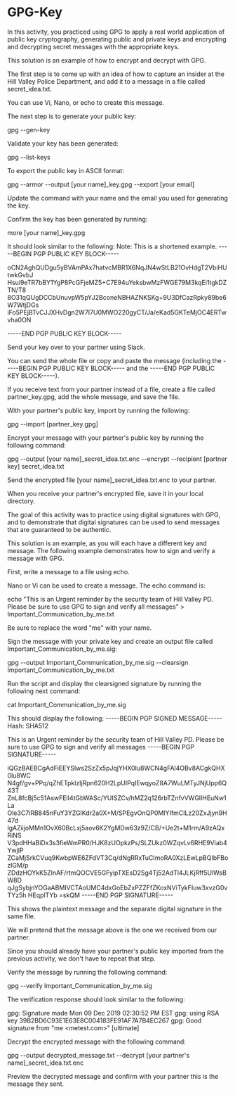 # GPG-Key
In this activity, you practiced using GPG to apply a real world application of public key cryptography, generating public and private keys and encrypting and decrypting secret messages with the appropriate keys.

This solution is an example of how to encrypt and decrypt with GPG.


The first step is to come up with an idea of how to capture an insider at the Hill Valley Police Department, and add it to a message in a file called secret_idea.txt.

You can use Vi, Nano, or echo to create this message.


The next step is to generate your public key:

gpg --gen-key


Validate your key has been generated:

gpg --list-keys


To export the public key in ASCII format:


gpg --armor --output [your name]_key.gpg --export [your email]


Update the command with your name and the email you used for generating the key.



Confirm the key has been generated by running:

more [your name]_key.gpg 


It should look similar to the following:
Note: This is a shortened example.
 -----BEGIN PGP PUBLIC KEY BLOCK-----

 oCN2AghQUDgu5yBVAmPAx7hatvcMBR1X6NqJN4wStLB21OvHdgT2VbiHUtwkGvbJ
 Hsui9eTR7bBY1YgP8PcGFjeMZ5+C7E94uYeksbwMzFWGE79M3kqEi1tgkDZTN/T8
 8O31qQUgDCCbUnuvpW5pYJ2BconeNBHAZNKSKg+9U3DfCazRpky89be6W7WtjDGs
 iFo5PEjBTvCJJXHvDgn2W7I7U0MWO220gyCT/Ja/eKad5GKTeMjOC4ERTwvha0ON

 -----END PGP PUBLIC KEY BLOCK-----


Send your key over to your partner using Slack.


You can send the whole file or copy and paste the message (including the -----BEGIN PGP PUBLIC KEY BLOCK----- and the -----END PGP PUBLIC KEY BLOCK-----).


If you receive text from your partner instead of a file, create a file called partner_key.gpg, add the whole message, and save the file.



With your partner's public key, import by running the following:

gpg --import [partner_key.gpg]


Encrypt your message with your partner's public key by running the following command:

gpg --output [your name]_secret_idea.txt.enc --encrypt --recipient [partner key] secret_idea.txt


Send the encrypted file [your name]_secret_idea.txt.enc to your partner.


When you receive your partner's encrypted file, save it in your local directory.

The goal of this activity was to practice using digital signatures with GPG, and to demonstrate that digital signatures can be used to send messages that are guaranteed to be authentic.

This solution is an example, as you will each have a different key and message. The following example demonstrates how to sign and verify a message with GPG.


First, write a message to a file using echo.


Nano or Vi can be used to create a message. The echo command is:

echo "This is an Urgent reminder by the security team of Hill Valley PD.  Please be sure to use GPG to sign and verify all messages" > Important_Communication_by_me.txt



Be sure to replace the word "me" with your name.




Sign the message with your private key and create an output file called Important_Communication_by_me.sig:

gpg --output Important_Communication_by_me.sig   --clearsign Important_Communication_by_me.txt



Run the script and display the clearsigned signature by running the following next command:


cat Important_Communication_by_me.sig


This should display the following:
-----BEGIN PGP SIGNED MESSAGE-----
Hash: SHA512

This is an Urgent reminder by the security team of Hill Valley PD. 
Please be sure to use GPG to sign and verify all messages
-----BEGIN PGP SIGNATURE-----

iQGzBAEBCgAdFiEEYSlws2SzZx5pJqjYHX0Iu8WCN4gFAl4OBv8ACgkQHX0Iu8WC
N4gf/gv+PPq/qZhETpklzIjRpn620H2LpUIPqIEwqyoZ8A7WuLMTyJNjUpp6Q43T
ZnL8fcBj5c51AswFElI4tGbWASc/YUISZCv/hMZ2q126rbTZnfvVWGlIHEuNw1La
Ole3C7iRB845nFuY3YZGlKdr2a0X+M/SPEgvOnQP0MIYIfmCILz20ZxJjyn9H47d
lgAZiijoMMn1OvX60BcLxj5aov6K2YgMDw63z9Z/CB/+Ue2t+M1rm/A9zAQxRiNS
V3pdHHaBiDx3s3fieWmPR0/HJK8zUOpkzPs/SLZUkz0WZqvLv6RHE9Viab4YwjIP
ZCaMjSrkCVuq9KwbpWE6ZFdVT3Cq/dNgRRxTuCImoRA0XzLEwLpBQIbFBozlGM/p
ZDdzHOYkK5ZlnAF/rtmQOCVE5GFyipTXEsD2Sg4Tj52AdTl4JLKjRff5UlWsBW8D
qJgSybjnYOGaABMIVCTAoUMC4dxGoEbZxPZZFfZKoxNViTykFIuw3xvzG0vTYz5h
HEqplTYb
=skQM
-----END PGP SIGNATURE-----


This shows the plaintext message and the separate digital signature in the same file.




We will pretend that the message above is the one we received from our partner.

Since you should already have your partner's public key imported from the previous activity, we don't have to repeat that step.



Verify the message by running the following command:

gpg --verify Important_Communication_by_me.sig



The verification response should look similar to the following:


  gpg: Signature made Mon 09 Dec 2019 02:30:52 PM EST
  gpg:                using RSA key 39B2BD6C93E1E63E8C004183FE91AF7A7B4EC267
  gpg: Good signature from "me <metest.com>" [ultimate]


Decrypt the encrypted message with the following command:

gpg --output decrypted_message.txt --decrypt [your partner's name]_secret_idea.txt.enc



Preview the decrypted message and confirm with your partner this is the message they sent.

